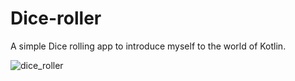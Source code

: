 # Dice-roller

A simple Dice rolling app to introduce myself to the world of Kotlin.

![dice_roller](https://github.com/aubreyomondi/Dice-roller/blob/master/dice_roller.jpg)


